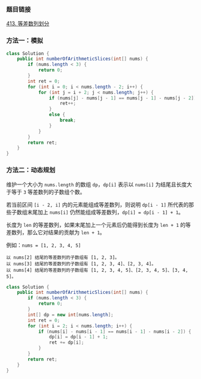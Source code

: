 ### 题目链接
[413. 等差数列划分](https://leetcode.cn/problems/arithmetic-slices)

### 方法一：模拟
```Java
class Solution {
    public int numberOfArithmeticSlices(int[] nums) {
        if (nums.length < 3) {
            return 0;
        }
        int ret = 0;
        for (int i = 0; i < nums.length - 2; i++) {
            for (int j = i + 2; j < nums.length; j++) {
                if (nums[j] - nums[j - 1] == nums[j - 1] - nums[j - 2]) {
                    ret++;
                }
                else {
                    break;
                }
            }
        }
        return ret;
    }
}
```

### 方法二：动态规划
维护一个大小为 `nums.length` 的数组 `dp`，`dp[i]` 表示以 `nums[i]` 为结尾且长度大于等于 `3` 等差数列的子数组个数。

若当前区间 `[i - 2, i]` 内的元素能组成等差数列，则说明 `dp[i - 1]` 所代表的那些子数组末尾加上 `nums[i]` 仍然能组成等差数列，`dp[i] = dp[i - 1] + 1`。

长度为 `len` 的等差数列，如果末尾加上一个元素后仍能得到长度为 `len + 1` 的等差数列，那么它对结果的贡献为 `len + 1`。

例如：`nums = [1, 2, 3, 4, 5]`

```
以 nums[2] 结尾的等差数列的子数组有 [1, 2, 3]。
以 nums[3] 结尾的等差数列的子数组有 [1, 2, 3, 4]、[2, 3, 4]。
以 nums[4] 结尾的等差数列的子数组有 [1, 2, 3, 4, 5]、[2, 3, 4, 5]、[3, 4, 5]。
```

```Java
class Solution {
    public int numberOfArithmeticSlices(int[] nums) {
        if (nums.length < 3) {
            return 0;
        }
        int[] dp = new int[nums.length];
        int ret = 0;
        for (int i = 2; i < nums.length; i++) {
            if (nums[i] - nums[i - 1] == nums[i - 1] - nums[i - 2]) {
                dp[i] = dp[i - 1] + 1;
                ret += dp[i];
            }
        }
        return ret;
    }
}
```